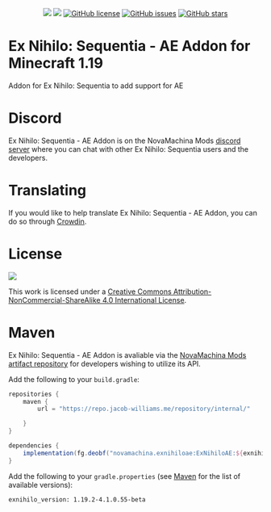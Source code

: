 <p align="center">
    <a href="https://www.curseforge.com/minecraft/mc-mods/ex-nihilo-sequentia-ae2-addon"><img src="https://cf.way2muchnoise.eu/full_428204_downloads.svg" /></a>
    <a href="https://www.curseforge.com/minecraft/mc-mods/ex-nihilo-sequentia-ae2-addon"><img src="https://cf.way2muchnoise.eu/versions/428204.svg" /></a>
    <a href="https://github.com/NovaMachina-Mods/ExNihiloAE/blob/1.19/LICENSE"><img alt="GitHub license" src="https://img.shields.io/badge/license-CC%20BY--NC--SA%204.0-brightgreen"></a>
    <a href="https://github.com/NovaMachina-Mods/ExNihiloAE/issues"><img alt="GitHub issues" src="https://img.shields.io/github/issues/NovaMachina-Mods/ExNihiloAE"></a>
    <a href="https://github.com/NovaMachina-Mods/ExNihiloAE/stargazers"><img alt="GitHub stars" src="https://img.shields.io/github/stars/NovaMachina-Mods/ExNihiloAE"></a>
</p>

# Ex Nihilo: Sequentia - AE Addon for Minecraft 1.19

Addon for Ex Nihilo: Sequentia to add support for AE

# Discord

Ex Nihilo: Sequentia - AE Addon is on the NovaMachina Mods [discord server](https://discord.gg/CJyAkuw) where you can chat with other Ex Nihilo: Sequentia users and the developers.

# Translating

If you would like to help translate Ex Nihilo: Sequentia - AE Addon, you can do so through [Crowdin](https://crowdin.com/project/ex-nihilo-sequentia).

# License

[![](https://i.creativecommons.org/l/by-nc-sa/4.0/88x31.png)](http://creativecommons.org/licenses/by-nc-sa/4.0/)

This work is licensed under a [Creative Commons Attribution-NonCommercial-ShareAlike 4.0 International License](http://creativecommons.org/licenses/by-nc-sa/4.0/).

# Maven

Ex Nihilo: Sequentia - AE Addon is avaliable via the [NovaMachina Mods artifact repository](https://repo.jacob-williams.me/#browse) for developers wishing to utilize its API.

Add the following to your `build.gradle`:

```groovy
repositories {
    maven {
        url = "https://repo.jacob-williams.me/repository/internal/"

    }
}

dependencies {
    implementation(fg.deobf("novamachina.exnihiloae:ExNihiloAE:${exnihilo_version}"))
}
```

Add the following to your `gradle.properties` (see [Maven](https://repo.jacob-williams.me/#artifact/novamachina.exnihiloae/ExNihiloAE) for the list of available versions):

```properties
exnihilo_version: 1.19.2-4.1.0.55-beta
```
